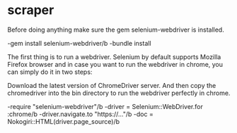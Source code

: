 # scraper

Before doing anything make sure the gem selenium-webdriver is installed.

-gem install selenium-webdriver/b
-bundle install

The first thing is to run a webdriver. Selenium by default supports Mozilla Firefox browser and in case you want to run the webdriver in chrome, you can simply do it in two steps:

Download the latest version of ChromeDriver server. And then copy the chromedriver into the bin directory to run the webdriver perfectly in chrome.

-require "selenium-webdriver"/b
-driver = Selenium::WebDriver.for :chrome/b
-driver.navigate.to "https://..."/b
-doc = Nokogiri::HTML(driver.page_source)/b


